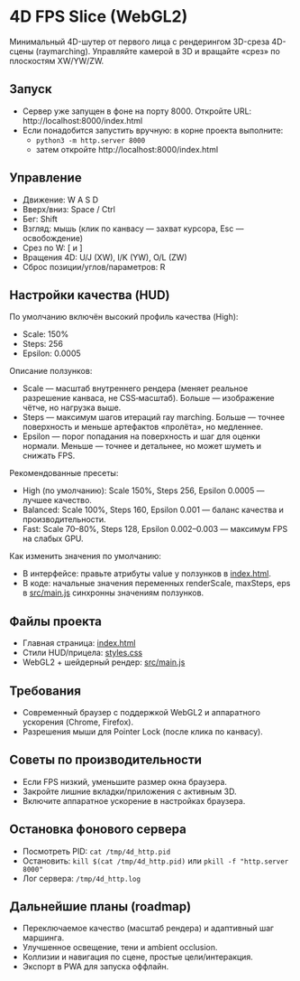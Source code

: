 # 4D FPS Slice (WebGL2)

Минимальный 4D-шутер от первого лица с рендерингом 3D-среза 4D-сцены (raymarching). Управляйте камерой в 3D и вращайте «срез» по плоскостям XW/YW/ZW.

## Запуск

- Сервер уже запущен в фоне на порту 8000. Откройте URL: http://localhost:8000/index.html
- Если понадобится запустить вручную: в корне проекта выполните:
  - `python3 -m http.server 8000`
  - затем откройте http://localhost:8000/index.html

## Управление

- Движение: W A S D
- Вверх/вниз: Space / Ctrl
- Бег: Shift
- Взгляд: мышь (клик по канвасу — захват курсора, Esc — освобождение)
- Срез по W: [ и ]
- Вращения 4D: U/J (XW), I/K (YW), O/L (ZW)
- Сброс позиции/углов/параметров: R
## Настройки качества (HUD)

По умолчанию включён высокий профиль качества (High):
- Scale: 150%
- Steps: 256
- Epsilon: 0.0005

Описание ползунков:
- Scale — масштаб внутреннего рендера (меняет реальное разрешение канваса, не CSS‑масштаб). Больше — изображение чётче, но нагрузка выше.
- Steps — максимум шагов итераций ray marching. Больше — точнее поверхность и меньше артефактов «пролёта», но медленнее.
- Epsilon — порог попадания на поверхность и шаг для оценки нормали. Меньше — точнее и детальнее, но может шуметь и снижать FPS.

Рекомендованные пресеты:
- High (по умолчанию): Scale 150%, Steps 256, Epsilon 0.0005 — лучшее качество.
- Balanced: Scale 100%, Steps 160, Epsilon 0.001 — баланс качества и производительности.
- Fast: Scale 70–80%, Steps 128, Epsilon 0.002–0.003 — максимум FPS на слабых GPU.

Как изменить значения по умолчанию:
- В интерфейсе: правьте атрибуты value у ползунков в [index.html](index.html).
- В коде: начальные значения переменных renderScale, maxSteps, eps в [src/main.js](src/main.js) синхронны значениям ползунков.

## Файлы проекта

- Главная страница: [index.html](index.html)
- Стили HUD/прицела: [styles.css](styles.css)
- WebGL2 + шейдерный рендер: [src/main.js](src/main.js)

## Требования

- Современный браузер с поддержкой WebGL2 и аппаратного ускорения (Chrome, Firefox).
- Разрешения мыши для Pointer Lock (после клика по канвасу).

## Советы по производительности

- Если FPS низкий, уменьшите размер окна браузера.
- Закройте лишние вкладки/приложения с активным 3D.
- Включите аппаратное ускорение в настройках браузера.

## Остановка фонового сервера

- Посмотреть PID: `cat /tmp/4d_http.pid`
- Остановить: `kill $(cat /tmp/4d_http.pid)`  или  `pkill -f "http.server 8000"`
- Лог сервера: `/tmp/4d_http.log`

## Дальнейшие планы (roadmap)

- Переключаемое качество (масштаб рендера) и адаптивный шаг маршинга.
- Улучшенное освещение, тени и ambient occlusion.
- Коллизии и навигация по сцене, простые цели/интеракция.
- Экспорт в PWA для запуска оффлайн.